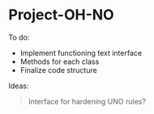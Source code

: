 # Project-OH-NO

To do:

* Implement functioning text interface
* Methods for each class
* Finalize code structure

Ideas:

> Interface for hardening UNO rules?
